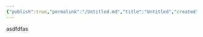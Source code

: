 ```yaml
---
{"publish":true,"permalink":"/Untitled.md","title":"Untitled","created":"2025-10-12T20:41:41.433-04:00","modified":"2025-10-12T21:01:15.611-04:00","published":"2025-10-12T21:01:15.611-04:00","tags":["example-tag"],"cssclasses":""}
---
```



asdfdfas
